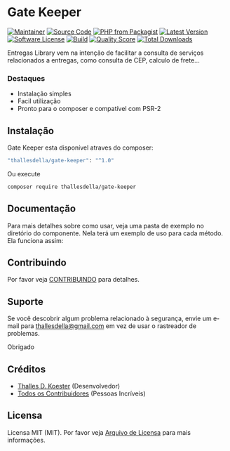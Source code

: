 # Gate Keeper

[![Maintainer](http://img.shields.io/badge/maintainer-@thallesdella-blue.svg?style=flat-square)](https://github.com/thallesdella)
[![Source Code](http://img.shields.io/badge/source-thallesdella/entregas-blue.svg?style=flat-square)](https://github.com/thallesdella/gate-keeper)
[![PHP from Packagist](https://img.shields.io/packagist/php-v/thallesdella/gate-keeper.svg?style=flat-square)](https://packagist.org/packages/thallesdella/gate-keeper)
[![Latest Version](https://img.shields.io/github/release/thallesdella/gate-keeper.svg?style=flat-square)](https://github.com/thallesdella/gate-keeper/releases)
[![Software License](https://img.shields.io/badge/license-MIT-brightgreen.svg?style=flat-square)](LICENSE)
[![Build](https://img.shields.io/scrutinizer/build/g/thallesdella/gate-keeper.svg?style=flat-square)](https://scrutinizer-ci.com/g/thallesdella/gate-keeper)
[![Quality Score](https://img.shields.io/scrutinizer/g/thallesdella/gate-keeper.svg?style=flat-square)](https://scrutinizer-ci.com/g/thallesdella/gate-keeper)
[![Total Downloads](https://img.shields.io/packagist/dt/thallesdella/gate-keeper.svg?style=flat-square)](https://packagist.org/packages/thallesdella/gate-keeper)


Entregas Library vem na intenção de facilitar a consulta de serviços relacionados a entregas, como consulta de CEP, calculo de frete... 


### Destaques

- Instalação simples
- Facil utilização
- Pronto para o composer e compatível com PSR-2

## Instalação

Gate Keeper esta disponível atraves do composer:

```bash
"thallesdella/gate-keeper": "^1.0"
```

Ou execute

```bash
composer require thallesdella/gate-keeper
```

## Documentação

Para mais detalhes sobre como usar, veja uma pasta de exemplo no diretório do componente. Nela terá um exemplo de uso para cada método. Ela funciona assim:

## Contribuindo

Por favor veja [CONTRIBUINDO](https://github.com/thallesdella/gate-keeper/blob/master/CONTRIBUTING.md) para detalhes.

## Suporte

Se você descobrir algum problema relacionado à segurança, envie um e-mail para thallesdella@gmail.com em vez de usar o rastreador de problemas.

Obrigado

## Créditos

- [Thalles D. Koester](https://github.com/thallesdella) (Desenvolvedor)
- [Todos os Contribuidores](https://github.com/thallesdella/gate-keeper/contributors) (Pessoas Incríveis)

## Licensa

Licensa MIT (MIT). Por favor veja [Arquivo de Licensa](https://github.com/thallesdella/gate-keeper/blob/master/LICENSE) para mais informações.